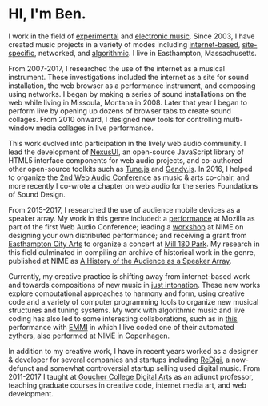 # HI, I'm Ben.

I work in the field of [experimental](https://en.wikipedia.org/wiki/Experimental_music) and [electronic music](https://en.wikipedia.org/wiki/Computer_music). Since 2003, I have created music projects in a variety of modes including [internet-based](https://en.wikipedia.org/wiki/Internet_art), [site-specific](https://en.wikipedia.org/wiki/Site-specific_art), networked, and [algorithmic](https://en.wikipedia.org/wiki/Algorithmic_composition). I live in Easthampton, Massachusetts.

From 2007-2017, I researched the use of the internet as a musical instrument. These investigations included the internet as a site for sound installation, the web browser as a performance instrument, and composing using networks. I began by making a series of sound installations on the web while living in Missoula, Montana in 2008. Later that year I began to perform live by opening up dozens of browser tabs to create sound collages.
From 2010 onward, I designed new tools for controlling multi-window media collages in live performance.

This work evolved into participation in the lively web audio community. I lead the development of [NexusUI](https://nexus-js.github.io/ui/), an open-source JavaScript library of HTML5 interface components for web audio projects, and co-authored other open-source toolkits such as [Tune.js](https://github.com/abbernie/tune) and [Gendy.js](https://github.com/abbernie/gendy). In 2016, I helped to organize the [2nd Web Audio Conference](http://webaudio.gatech.edu/) as music & arts co-chair, and more recently I co-wrote a chapter on web audio for the series Foundations of Sound Design.

From 2015-2017, I researched the use of audience mobile devices as a speaker array. My work in this genre included: a [performance](https://vimeo.com/125277975) at Mozilla as part of the first Web Audio Conference; leading a [workshop](https://github.com/taylorbf/distributed-music-workshop) at NIME on designing your own distributed performance; and receiving a grant from [Easthampton City Arts](http://www.easthamptoncityarts.com/) to organize a concert at [Mill 180 Park](https://www.mill180park.com/). My research in this field culminated in compiling an archive of historical work in the genre, published at NIME as [A History of the Audience as a Speaker Array](articles/a-history-of-the-audience-as-a-speaker-array.pdf).

Currently, my creative practice is shifting away from internet-based work and towards compositions of new music in [just intonation](https://en.wikipedia.org/wiki/Just_intonation). These new works explore computational approaches to harmony and form, using creative code and a variety of computer programming tools to organize new musical structures and tuning systems. My work with algorithmic music and live coding has also led to some interesting collaborations, such as in [this](https://vimeo.com/229745504) performance with [EMMI](http://expressivemachines.com/dev/wordpress/) in which I live coded one of their automated zythers, also performed at NIME in Copenhagen.

In addition to my creative work, I have in recent years worked as a designer & developer for several companies and startups including [ReDigi](https://www.google.com/search?q=redigi), a now-defunct and somewhat controversial startup selling used digital music. From 2011-2017 I taught at [Goucher College Digital Arts](http://www.goucher.edu/learn/graduate-programs/mfa-in-art-and-technology/) as an adjunct professor, teaching graduate courses in creative code, internet media art, and web development.
